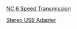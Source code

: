 [NC 6 Speed Transmission](https://grabcad.com/library/nc-miata-6-speed-transmission-scan-1)

[Stereo USB Adapter](https://grabcad.com/library/nc-miata-aftermarket-stereo-usb-adapter-1)
